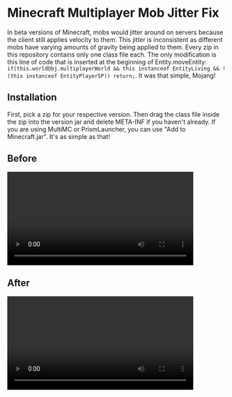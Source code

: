 # Minecraft Multiplayer Mob Jitter Fix

In beta versions of Minecraft, mobs would jitter around on servers because the client still applies velocity to them. This jitter is inconsistent as different mobs have varying amounts of gravity being applied to them. Every zip in this repository contains only one class file each. The only modification is this line of code that is inserted at the beginning of Entity.moveEntity: `if(this.worldObj.multiplayerWorld && this instanceof EntityLiving && !(this instanceof EntityPlayerSP)) return;`. It was that simple, Mojang!

## Installation
First, pick a zip for your respective version. Then drag the class file inside the zip into the version jar and delete META-INF if you haven't already. If you are using MultiMC or PrismLauncher, you can use "Add to Minecraft.jar". It's as simple as that!

## Before
<video src="before.mp4" controls title="Before" width=427></video>

## After
<video src="after.mp4" controls title="After" width=427></video>
